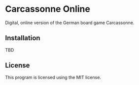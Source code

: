 # Carcassonne Online
Digital, online version of the German board game Carcassonne.

## Installation
TBD

## License
This program is licensed using the MIT license.